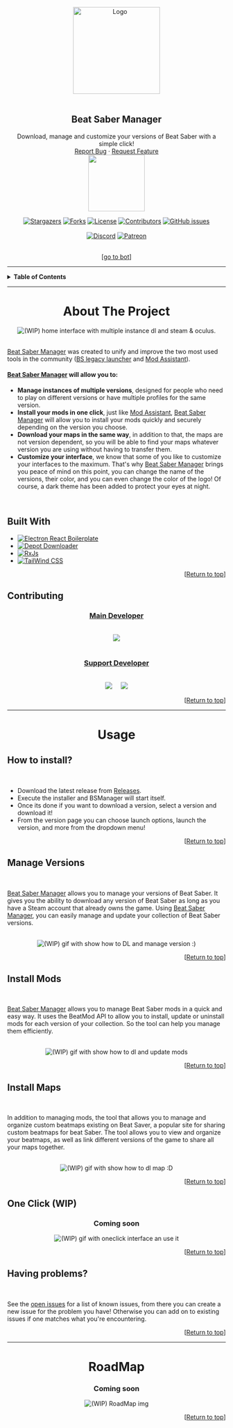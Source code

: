 <a name="readme-top"></a>

<!-- PROJECT SHIELDS -->
<!--
*** I'm using markdown "reference style" links for readability.
*** Reference links are enclosed in brackets [ ] instead of parentheses ( ).
*** See the bottom of this document for the declaration of the reference variables
*** for contributors-url, forks-url, etc. This is an optional, concise syntax you may use.
*** https://www.markdownguide.org/basic-syntax/#reference-style-links
-->

<!-- PROJECT LOGO -->

<div align="center">
  <a href="https://github.com/Zagrios/bs-manager">
    <img src="https://raw.githubusercontent.com/Zagrios/bs-manager/master/resources/readme/icon.svg" alt="Logo" width="200" height="200">
  </a>
  <br><br>
  <h2 align="center"><b>Beat Saber Manager</b></h3>
  <p align="center">
    Download, manage and customize your versions of Beat Saber with a simple click!
    <br />
    <a href="https://github.com/Zagrios/bs-manager/issues/new?assignees=Zagrios&labels=bug&template=bug_report.md&title=%5BBUG%5D">Report Bug</a>
    ·
    <a href="https://github.com/Zagrios/bs-manager/issues/new?assignees=Zagrios&labels=enhancement&template=feature_request.md&title=%5BAME%5D">Request Feature</a>
    <br><img src="https://github.com/Zagrios/bs-manager/blob/master/resources/readme/beat-running.png?raw=true" width="130"/>
  </p>
</div>
<div align="center">
<a href="https://github.com/Zagrios/bs-manager/stargazers"><img src ="https://img.shields.io/github/stars/Zagrios/bs-manager?style=for-the-badge" alt="Stargazers"/></a>
<a href="https://github.com/Zagrios/bs-manager/network/members"><img src ="https://img.shields.io/github/forks/Zagrios/bs-manager?style=for-the-badge" alt="Forks"/></a>
<a href="https://github.com/Zagrios/bs-manager/blob/master/LICENSE"><img src ="https://img.shields.io/github/license/Zagrios/bs-manager?style=for-the-badge" alt="License"/></a>
<a href="https://github.com/Zagrios/bs-manager/graphs/contributors"><img src ="https://img.shields.io/github/contributors/Zagrios/bs-manager?style=for-the-badge" alt="Contributors"/></a>
<a href="https://github.com/Zagrios/bs-manager/issues"><img alt="GitHub issues" src="https://img.shields.io/github/issues/Zagrios/bs-manager?style=for-the-badge"></a>
<br><br>
<a href="https://discord.gg/uSqbHVpKdV"><img src ="https://img.shields.io/badge/-DISCORD%20-grey?style=for-the-badge&logo=Discord" alt="Discord"/></a>
<a href="https://www.patreon.com/bsmanager"><img src ="https://img.shields.io/badge/-Patreon-052d49?style=for-the-badge&logo=patreon" alt="Patreon"/></a>
<br><br>
<p align="center">[<a href="#readme-bot">go to bot</a>]</p>
</div>

---------------

<!-- TABLE OF CONTENTS -->
<details>
  <summary><b>Table of Contents</b></summary>
  <ol>
    <li>
      <a href="#about-the-project">About The Project</a>
      <ul>
        <li><a href="#built-with">Built With</a></li>
            <li><a href="#contributing">Contributing</a></li>
      </ul>
    </li>
    <li><a href="#usage">Usage</a></li>
    <ul>
        <li><a href="#how-to-install?">How to install?</a></li>
        <li><a href="#manage-versions">Manage Versions</a></li>
        <li><a href="#install-mods">Install Mods</a></li>
        <li><a href="#install-maps">Install Maps</a></li>
        <li><a href="#one-click">One Click</a></li>
        <li><a href="#having-problems?">Having problems?</a></li>
      </ul>
    <li><a href="#roadmap">Roadmap</a></li>
  </ol>
</details>

---------------

# <div align="center"><b>About The Project</b></div>
<div align="center">
<img src="resources/readme/wip.gif" alt="(WIP) home interface with multiple instance dl and steam & oculus.">
</div>
<br>
<p><a href="../../">Beat Saber Manager</a> was created to unify and improve the two most used tools in the community (<a href="https://github.com/RiskiVR/BSLegacyLauncher">BS legacy launcher</a> and <a href="https://github.com/Assistant/ModAssistant">Mod Assistant</a>).

<h4><a href="../../">Beat Saber Manager</a> will allow you to:</h4>
<ul>
<li><b>Manage instances of multiple versions</b>, designed for people who need to play on different versions or have multiple profiles for the same version.</li>
<li><b>Install your mods in one click</b>, just like <a href="https://github.com/Assistant/ModAssistant">Mod Assistant</a>, <a href="../../">Beat Saber Manager</a> will allow you to install your mods quickly and securely depending on the version you choose.</li>
<li><b>Download your maps in the same way</b>, in addition to that, the maps are not version dependent, so you will be able to find your maps whatever version you are using without having to transfer them.</li>
<li><b>Customize your interface</b>, we know that some of you like to customize your interfaces to the maximum. That's why <a href="../../">Beat Saber Manager</a> brings you peace of mind on this point, you can change the name of the versions, their color, and you can even change the color of the logo! Of course, a dark theme has been added to protect your eyes at night.</li>
</ul>
</p>
<br>
  
## <b>Built With</b>
<ul>
  <li><a href="https://electron-react-boilerplate.js.org/">
    <img src="https://img.shields.io/badge/-Electron%20React%20Boilerplate-black?style=for-the-badge&logo=Electron" alt="Electron React Boilerplate">
  </a></li>
  <li><a href="https://github.com/SteamRE/DepotDownloader">
    <img src="https://img.shields.io/badge/-Depot%20Downloader-2a475e?style=for-the-badge&logo=steam" alt="Depot Downloader">
  </a></li>
  <li><a href="https://rxjs.dev/">
    <img src="https://img.shields.io/badge/-RxJs-purple?style=for-the-badge&logo=ReactiveX" alt="RxJs">
  </a></li>
  <li><a href="https://tailwindcss.com/">
    <img src="https://img.shields.io/badge/-Tailwind%20CSS-white?style=for-the-badge&logo=Tailwind%20CSS" alt="TailWind CSS">
  </a></li>
</ul>
<p align="right">[<a href="#readme-top">Return to top</a>]</p>

## <b>Contributing</b>

<div align="center">
    <h3><b><u>Main Developer</u></b></h3>
    <br>
    <a href="https://github.com/Zagrios"><img src="https://images.weserv.nl/?url=avatars.githubusercontent.com/u/40181755?v=4&h=150&w=150&fit=cover&mask=circle&maxage=7d"></a>
    <br><br>
    <h3><b><u>Support Developer</u></b></h3>
    <br>
    <a href="https://github.com/Zagrios"><img src="https://images.weserv.nl/?url=avatars.githubusercontent.com/u/92525749?v=4&h=150&w=150&fit=cover&mask=circle&maxage=7d"></a>‎ ‎ ‎ ‎ ‎ 
    <a href="https://github.com/Zagrios"><img src="https://images.weserv.nl/?url=avatars.githubusercontent.com/u/40648115?v=4&h=150&w=150&fit=cover&mask=circle&maxage=7d"></a> 
</div>
<p align="right">[<a href="#readme-top">Return to top</a>]</p>
  
---------------

# <div align="center"><b>Usage</b></div>

## <b>How to install?</b>
<br>
<ul>
	<li>
		Download the latest release from <a href="https://github.com/Zagrios/bs-manager/releases">Releases</a>.
	</li>
	<li>Execute the installer and BSManager will start itself.</li>
	<li>Once its done if you want to download a version, select a version and download it!</li>
	<li>From the version page you can choose launch options, launch the version, and more from the dropdown menu!</li>
</ul>
<p align="right">[<a href="#readme-top">Return to top</a>]</p>

## <b>Manage Versions</b>
<br>
<p><a href="../../">Beat Saber Manager</a> allows you to manage your versions of Beat Saber. It gives you the ability to download any version of Beat Saber as long as you have a Steam account that already owns the game. Using <a href="../../">Beat Saber Manager</a>, you can easily manage and update your collection of Beat Saber versions.</p>
<br>
<div align="center">
<img src="resources/readme/wip.gif" alt="(WIP) gif with show how to DL and manage version :)">
</div>
<p align="right">[<a href="#readme-top">Return to top</a>]</p>


## <b>Install Mods</b>
<br>
<p><a href="../../">Beat Saber Manager</a> allows you to manage Beat Saber mods in a quick and easy way. It uses the BeatMod API to allow you to install, update or uninstall mods for each version of your collection. So the tool can help you manage them efficiently.</p>
<br>

<div align="center">
<img src="resources/readme/wip.gif" alt="(WIP) gif with show how to dl and update mods">
</div>
<p align="right">[<a href="#readme-top">Return to top</a>]</p>


## <b>Install Maps</b>
<br>
<p>In addition to managing mods, the tool that allows you to manage and organize custom beatmaps existing on Beat Saver, a popular site for sharing custom beatmaps for beat Saber. The tool allows you to view and organize your beatmaps, as well as link different versions of the game to share all your maps together. </p>
<br>

<div align="center">
<img src="resources/readme/wip.gif" alt="(WIP) gif with show how to dl map :D">
</div>

<p align="right">[<a href="#readme-top">Return to top</a>]</p>

## <b>One Click (WIP)</b>

<div align="center">
<h3>Coming soon</h3>
<img src="resources/readme/wip.gif" alt="(WIP) gif with oneclick interface an use it">
</div>

<p align="right">[<a href="#readme-top">Return to top</a>]</p>

## <b>Having problems?</b>
<br>
<p>
See the <a href="https://github.com/Zagrios/bs-manager/issues">open issues</a> for a list of known issues, from there you can create a new issue for the problem you have!  
Otherwise you can add on to existing issues if one matches what you're encountering.
</p>
<p align="right">[<a href="#readme-top">Return to top</a>]</p>

---------------

# <div align="center"><b>RoadMap</b></div>

<div align="center">
<h3>Coming soon</h3>
<img src="resources/readme/wip.gif" alt="(WIP) RoadMap img">
</div>
<p align="right">[<a href="#readme-top">Return to top</a>]</p>

<a name="readme-bot"></a>
